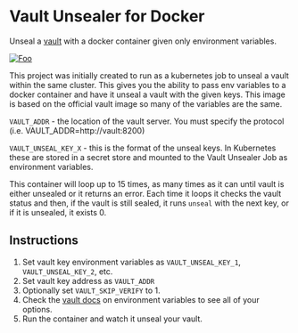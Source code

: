 # Vault Unsealer for Docker

Unseal a [vault](https://www.vaultproject.io) with a docker container given only environment variables.

[![Foo](https://img.shields.io/docker/pulls/blockloop/vault-unseal.svg)](https://hub.docker.com/r/blockloop/vault-unseal/)

This project was initially created to run as a kubernetes job to unseal a vault within the same cluster. This gives you the ability to pass env variables to a docker container and have it unseal a vault with the given keys. This image is based on the official vault image so many of the variables are the same. 

`VAULT_ADDR` - the location of the vault server. You must specify the protocol (i.e. VAULT_ADDR=http://vault:8200)

`VAULT_UNSEAL_KEY_X` - this is the format of the unseal keys. In Kubernetes these are stored in a secret store and mounted to the Vault Unsealer Job as environment variables.

This container will loop up to 15 times, as many times as it can until vault is either unsealed or it returns an error. Each time it loops it checks the vault status and then, if the vault is still sealed, it runs `unseal` with the next key, or if it is unsealed, it exists 0. 

## Instructions

1. Set vault key environment variables  as `VAULT_UNSEAL_KEY_1`, `VAULT_UNSEAL_KEY_2`, etc. 
2. Set vault key address as `VAULT_ADDR`
3. Optionally set `VAULT_SKIP_VERIFY` to 1. 
4. Check the [vault docs](https://www.vaultproject.io/docs/commands/environment.html) on environment variables to see all of your options. 
5. Run the container and watch it unseal your vault.
